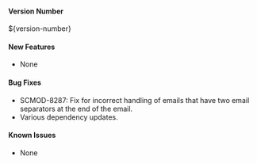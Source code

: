 #### Version Number
${version-number}

#### New Features
- None

#### Bug Fixes
- SCMOD-8287: Fix for incorrect handling of emails that have two email separators at the end of the email.
- Various dependency updates.

#### Known Issues
- None
